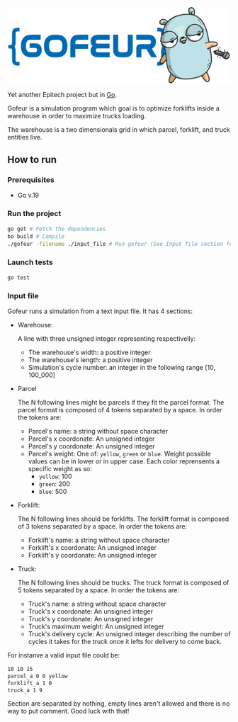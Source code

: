 <p align="center">
  <a>
    <img alt="GOFEUR Logo" src="./gofeur_logo.png" style="width:500px;"/>
  </a>
</p>

Yet another Epitech project but in [Go](https://never-again.go).

Gofeur is a simulation program which goal is to optimize forklifts inside a
warehouse in order to maximize trucks loading.

The warehouse is a two dimensionals grid in which parcel, forklift, and truck
entities live.

## How to run

### Prerequisites

- Go v.19

### Run the project
```bash
go get # Fetch the dependencies
bo build # Compile
./gofeur -filename ./input_file # Run gofeur (See Input file section for the file format)
```

### Launch tests
```bash
go test
```

### Input file 

Gofeur runs a simulation from a text input file. It has 4 sections:
- Warehouse:

  A line with three unsigned integer representing respectivelly:
  - The warehouse's width: a positive integer
  - The warehouse's length: a positive integer
  - Simulation's cycle number: an integer in the following range [10, 100_000]
- Parcel
  
  The N following lines might be parcels if they fit the parcel format. The
  parcel format is composed of 4 tokens separated by a space. In order the
  tokens are:
    - Parcel's name: a string without space character
    - Parcel's x coordonate: An unsigned integer
    - Parcel's y coordonate: An unsigned integer
    - Parcel's weight: One of: `yellow`, `green` or `blue`. Weight possible
      values can be in lower or in upper case.
      Each color reprensents a specific weight as so:
        - `yellow`: 100
        - `green`: 200
        - `blue`: 500

- Forklift:

  The N following lines should be forklifts. The forklift format is composed of
  3 tokens separated by a space. In order the tokens are:
    - Forklift's name: a string without space character
    - Forklift's x coordonate: An unsigned integer
    - Forklift's y coordonate: An unsigned integer

- Truck:

  The N following lines should be trucks. The truck format is composed of
  5 tokens separated by a space. In order the tokens are:
    - Truck's name: a string without space character
    - Truck's x coordonate: An unsigned integer
    - Truck's y coordonate: An unsigned integer
    - Truck's maximum weight: An unsigned integer
    - Truck's delivery cycle: An unsigned integer describing the number of
      cycles it takes for the truck once it lefts for delivery to come back.

For instanve a valid input file could be:
```
10 10 15
parcel_a 0 0 yellow
forklift_a 1 0
truck_a 1 9
```

Section are separated by nothing, empty lines aren't allowed and there is no
way to put comment. Good luck with that!
